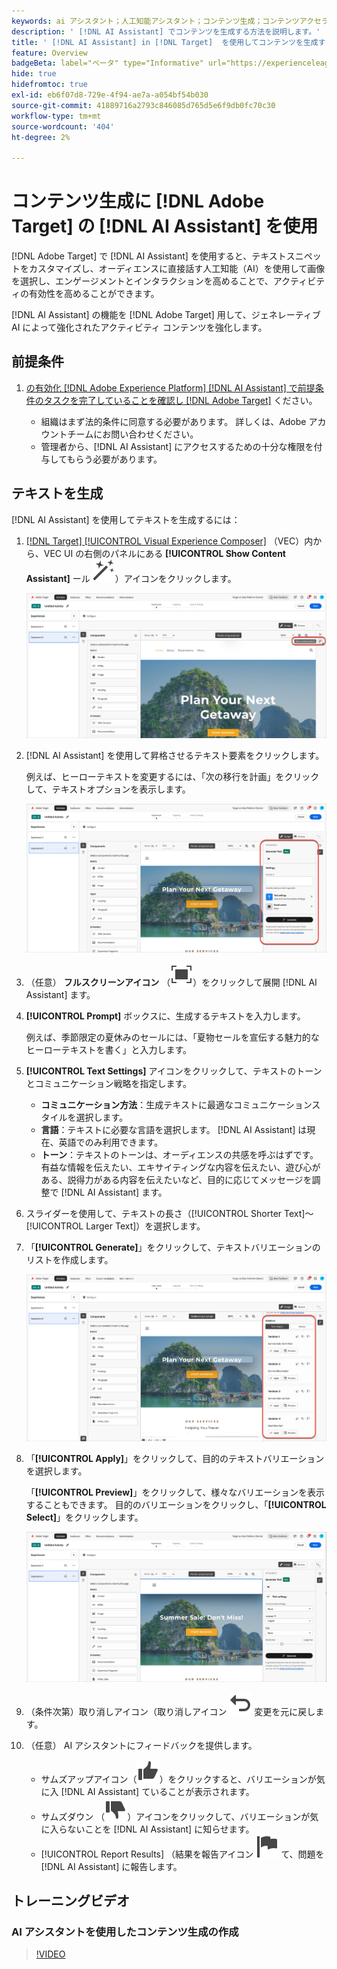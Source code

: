 ```yaml
---
keywords: ai アシスタント；人工知能アシスタント；コンテンツ生成；コンテンツアクセラレーター；コンテンツ生成；コンテンツの生成
description: ' [!DNL AI Assistant] でコンテンツを生成する方法を説明します。'
title: ' [!DNL AI Assistant] in [!DNL Target]  を使用してコンテンツを生成する方法'
feature: Overview
badgeBeta: label="ベータ" type="Informative" url="https://experienceleague.adobe.com/docs/target/using/introduction/intro.html?lang=ja#beta newtab=true" tooltip=" [!DNL Adobe Target] のベータ版機能とは"
hide: true
hidefromtoc: true
exl-id: eb6f07d8-729e-4f94-ae7a-a054bf54b030
source-git-commit: 41889716a2793c846085d765d5e6f9db0fc70c30
workflow-type: tm+mt
source-wordcount: '404'
ht-degree: 2%

---
```


# コンテンツ生成に [!DNL Adobe Target] の [!DNL AI Assistant] を使用

[!DNL Adobe Target] で [!DNL AI Assistant] を使用すると、テキストスニペットをカスタマイズし、オーディエンスに直接話す人工知能（AI）を使用して画像を選択し、エンゲージメントとインタラクションを高めることで、アクティビティの有効性を高めることができます。

[!DNL AI Assistant] の機能を [!DNL Adobe Target] 用して、ジェネレーティブ AI によって強化されたアクティビティ コンテンツを強化します。

## 前提条件

1. [ の有効化  [!DNL Adobe Experience Platform] [!DNL AI Assistant] で前提条件のタスクを完了していることを確認し  [!DNL Adobe Target]](/help/main/c-intro/enabling-ai-assistant.md) ください。

   * 組織はまず法的条件に同意する必要があります。 詳しくは、Adobe アカウントチームにお問い合わせください。
   * 管理者から、[!DNL AI Assistant] にアクセスするための十分な権限を付与してもらう必要があります。

## テキストを生成

[!DNL AI Assistant] を使用してテキストを生成するには：

1. [[!DNL Target] [!UICONTROL Visual Experience Composer]](/help/main/c-experiences/c-visual-experience-composer/viztarget-options.md) （VEC）内から、VEC UI の右側のパネルにある **[!UICONTROL Show Content Assistant]** ール ![ コンテンツアシスタントアイコンを表示 ](/help/main/assets/icons/MagicWand.svg)）アイコンをクリックします。

   ![Content Assistant アイコンを表示 ](/help/main/c-intro/assets/ai-assistant-conntet-generation-icon.png)

1. [!DNL AI Assistant] を使用して昇格させるテキスト要素をクリックします。

   例えば、ヒーローテキストを変更するには、「次の移行を計画」をクリックして、テキストオプションを表示します。

   ![ テキスト設定ペイン ](/help/main/c-intro/assets/ai-text-settings.png)

1. （任意） **フルスクリーンアイコン** （![ フルスクリーンアイコン ](/help/main/assets/icons/FullScreen.svg)）をクリックして展開 [!DNL AI Assistant] ます。

1. **[!UICONTROL Prompt]** ボックスに、生成するテキストを入力します。

   例えば、季節限定の夏休みのセールには、「夏物セールを宣伝する魅力的なヒーローテキストを書く」と入力します。

1. **[!UICONTROL Text Settings]** アイコンをクリックして、テキストのトーンとコミュニケーション戦略を指定します。

   * **コミュニケーション方法**：生成テキストに最適なコミュニケーションスタイルを選択します。
   * **言語**：テキストに必要な言語を選択します。 [!DNL AI Assistant] は現在、英語でのみ利用できます。
   * **トーン**：テキストのトーンは、オーディエンスの共感を呼ぶはずです。 有益な情報を伝えたい、エキサイティングな内容を伝えたい、遊び心がある、説得力がある内容を伝えたいなど、目的に応じてメッセージを調整で [!DNL AI Assistant] ます。

1. スライダーを使用して、テキストの長さ（[!UICONTROL Shorter Text]～[!UICONTROL Larger Text]）を選択します。

1. 「**[!UICONTROL Generate]**」をクリックして、テキストバリエーションのリストを作成します。

   ![AI アシスタントのテキストのバリエーション ](/help/main/c-intro/assets/ai-variations-text.png)

1. 「**[!UICONTROL Apply]**」をクリックして、目的のテキストバリエーションを選択します。

   「**[!UICONTROL Preview]**」をクリックして、様々なバリエーションを表示することもできます。 目的のバリエーションをクリックし、「**[!UICONTROL Select]**」をクリックします。

   ![ 生成テキストを使用した AI アシスタント ](/help/main/c-intro/assets/ai-text-done.png)

1. （条件次第）取り消しアイコン（取り消しアイコン ![）をクリックして ](/help/main/assets/icons/Undo.svg) 変更を元に戻します。

1. （任意） AI アシスタントにフィードバックを提供します。

   * サムズアップアイコン（![ サムズアップ ](/help/main/assets/icons/ThumbUp.svg)）をクリックすると、バリエーションが気に入 [!DNL AI Assistant] ていることが表示されます。
   * サムズダウン （![ サムズダウンアイコン ](/help/main/assets/icons/ThumbDown.svg)）アイコンをクリックして、バリエーションが気に入らないことを [!DNL AI Assistant] に知らせます。
   * [!UICONTROL Report Results] （結果を報告アイコン ![ アイコンをクリック ](/help/main/assets/icons/Flag.svg) て、問題を [!DNL AI Assistant] に報告します。

## トレーニングビデオ

### AI アシスタントを使用したコンテンツ生成の作成

>[!VIDEO](https://video.tv.adobe.com/v/3434636/?learn=on&captions=jpn">https://video.tv.adobe.com/v/3434636/?learn=on&captions=jpn)
